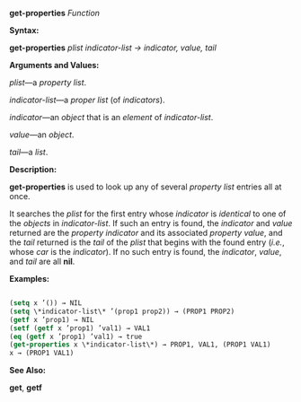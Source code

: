 **get-properties** *Function* 



**Syntax:** 



**get-properties** *plist indicator-list → indicator, value, tail* 



**Arguments and Values:** 







 



 



*plist*—a *property list*. 



*indicator-list*—a *proper list* (of *indicators*). 



*indicator*—an *object* that is an *element* of *indicator-list*. 



*value*—an *object*. 



*tail*—a *list*. 



**Description:** 



**get-properties** is used to look up any of several *property list* entries all at once. 



It searches the *plist* for the first entry whose *indicator* is *identical* to one of the *objects* in *indicator-list*. If such an entry is found, the *indicator* and *value* returned are the *property indicator* and its associated *property value*, and the *tail* returned is the *tail* of the *plist* that begins with the found entry (*i.e.*, whose *car* is the *indicator*). If no such entry is found, the *indicator*, *value*, and *tail* are all **nil**. 



**Examples:**
```lisp

(setq x ’()) → NIL 
(setq \*indicator-list\* ’(prop1 prop2)) → (PROP1 PROP2) 
(getf x ’prop1) → NIL 
(setf (getf x ’prop1) ’val1) → VAL1 
(eq (getf x ’prop1) ’val1) → true 
(get-properties x \*indicator-list\*) → PROP1, VAL1, (PROP1 VAL1) 
x → (PROP1 VAL1) 

```
**See Also:** 



**get**, **getf** 



